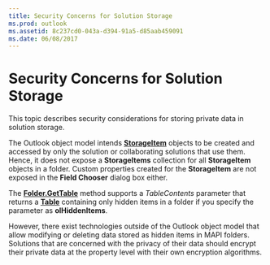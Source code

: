 ```yaml
---
title: Security Concerns for Solution Storage
ms.prod: outlook
ms.assetid: 8c237cd0-043a-d394-91a5-d85aab459091
ms.date: 06/08/2017
---
```



# Security Concerns for Solution Storage

This topic describes security considerations for storing private data in solution storage.

The Outlook object model intends **[StorageItem](storageitem-object-outlook.md)** objects to be created and accessed by only the solution or collaborating solutions that use them. Hence, it does not expose a **StorageItems** collection for all **StorageItem** objects in a folder. Custom properties created for the **StorageItem** are not exposed in the **Field Chooser** dialog box either.

The **[Folder.GetTable](folder-gettable-method-outlook.md)** method supports a _TableContents_ parameter that returns a **[Table](table-object-outlook.md)** containing only hidden items in a folder if you specify the parameter as **olHiddenItems**.

However, there exist technologies outside of the Outlook object model that allow modifying or deleting data stored as hidden items in MAPI folders. Solutions that are concerned with the privacy of their data should encrypt their private data at the property level with their own encryption algorithms.

